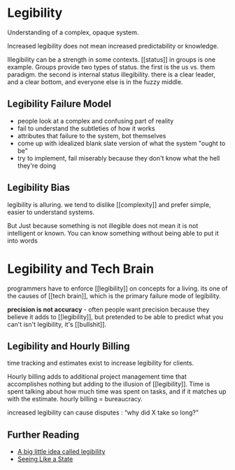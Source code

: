 # Legibility

Understanding of a complex, opaque system. 

Increased legibility does not mean increased predictability or knowledge.

Illegibility can be a strength in some contexts. [[status]] in groups is one example. Groups provide two types of status. the first is the us vs. them paradigm. the second is internal status illegibility. there is a clear leader, and a clear bottom, and everyone else is in the fuzzy middle.

 
## Legibility Failure Model
  - people look at a complex and confusing part of reality
  - fail to understand the subtleties of how it works
  - attributes that failure to the system, bot themselves
  - come up with idealized blank slate version of what the system "ought to be"
  - try to implement, fail miserably because they don't know what the hell they're doing


## Legibility Bias

legibility is alluring. we tend to dislike [[complexity]] and prefer simple, easier to understand systems.

But Just because something is not illegible does not mean it is not intelligent or known. You can know something without being able to put it into words

# Legibility and Tech Brain

programmers have to enforce [[legibility]] on concepts for a living. its one of the causes of [[tech brain]], which is the primary failure mode of legibility.

**precision is not accuracy** - often people want precision because they believe it adds to [[legibility]], but pretended to be able to predict what you can't isn't legibility, it's [[bullshit]].

## Legibility and Hourly Billing

time tracking and estimates exist to increase legibility for clients.

Hourly billing adds to additional project management time that accomplishes nothing but adding to the illusion of [[legibility]]. Time is spent talking about how much time was spent on tasks, and if it matches up with the estimate. hourly billing = bureaucracy. 

increased legibility can cause disputes : “why did X take so long?”

## Further Reading
- [A big little idea called legibility](https://www.ribbonfarm.com/2010/07/26/a-big-little-idea-called-legibility/)
- [Seeing Like a State](https://www.amazon.com/Seeing-like-State-Certain-Condition/dp/0300078153)